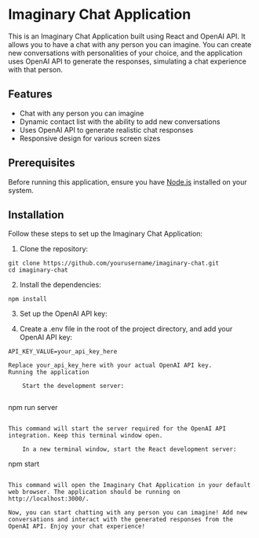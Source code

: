 # Imaginary Chat Application

This is an Imaginary Chat Application built using React and OpenAI API. It allows you to have a chat with any person you can imagine. You can create new conversations with personalities of your choice, and the application uses OpenAI API to generate the responses, simulating a chat experience with that person.

## Features

- Chat with any person you can imagine
- Dynamic contact list with the ability to add new conversations
- Uses OpenAI API to generate realistic chat responses
- Responsive design for various screen sizes

## Prerequisites

Before running this application, ensure you have [Node.js](https://nodejs.org/) installed on your system.

## Installation

Follow these steps to set up the Imaginary Chat Application:

1. Clone the repository:

```
git clone https://github.com/yourusername/imaginary-chat.git
cd imaginary-chat
```

2. Install the dependencies:

```
npm install
```

3. Set up the OpenAI API key:

4. Create a .env file in the root of the project directory, and add your OpenAI API key:

```
API_KEY_VALUE=your_api_key_here

Replace your_api_key_here with your actual OpenAI API key.
Running the application

    Start the development server:


```
npm run server
```

This command will start the server required for the OpenAI API integration. Keep this terminal window open.

    In a new terminal window, start the React development server:
```
npm start
```

This command will open the Imaginary Chat Application in your default web browser. The application should be running on http://localhost:3000/.

Now, you can start chatting with any person you can imagine! Add new conversations and interact with the generated responses from the OpenAI API. Enjoy your chat experience!
